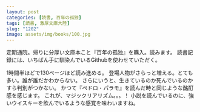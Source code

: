 ```yaml
---
layout: post
categories: [読書, 百年の孤独]
tags: [読書, 激厚文庫大陸]
slug: "1202"
image: assets/img/books/100.jpg
---
```


定期通院。帰りに分厚い文庫本こと『百年の孤独』を購入。読みます。
読書記録には、いちばん手に馴染んでいるGithubを使わせていただく。

1時間半ほどで130ページほど読み進める。
登場人物がさらっと増える。とても多い。誰が誰だかわからない。
さらにいうと、生きているのか死んでいるのかすら判別がつかない。
かつて『ペドロ・パラモ』を読んだ時と同じような酩酊感を感じます。
これが、マジックリアリズム。。。！
小説を読んでいるのに、強いウイスキーを飲んでいるような感覚を味わいますね。
